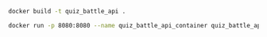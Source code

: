 


```bash
docker build -t quiz_battle_api .
```

```bash
docker run -p 8080:8080 --name quiz_battle_api_container quiz_battle_api
```